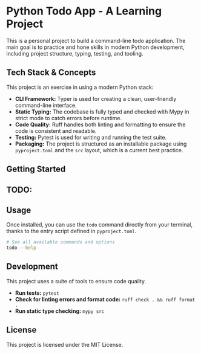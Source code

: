 
# Python Todo App - A Learning Project

This is a personal project to build a command-line todo application. The main goal is to practice and hone skills in modern Python development, including project structure, typing, testing, and tooling.

## Tech Stack & Concepts

This project is an exercise in using a modern Python stack:

*   **CLI Framework:** Typer is used for creating a clean, user-friendly command-line interface.
*   **Static Typing:** The codebase is fully typed and checked with Mypy in strict mode to catch errors before runtime.
*   **Code Quality:** Ruff handles both linting and formatting to ensure the code is consistent and readable.
*   **Testing:** Pytest is used for writing and running the test suite.
*   **Packaging:** The project is structured as an installable package using `pyproject.toml` and the `src` layout, which is a current best practice.

## Getting Started

## TODO:

## Usage

Once installed, you can use the `todo` command directly from your terminal, thanks to the entry script defined in `pyproject.toml`.

```bash
# See all available commands and options
todo --help
```

## Development

This project uses a suite of tools to ensure code quality.

*   **Run tests:**
    `pytest`
*   **Check for linting errors and format code:**
    `ruff check . && ruff format .`
*   **Run static type checking:**
    `mypy src`

## License

This project is licensed under the MIT License.
